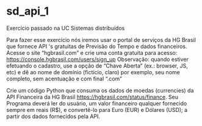 # sd_api_1
Exercício passado na UC Sistemas distribuídos


Para fazer esse exercício nós iremos usar o portal de serviços da HG Brasil que fornece API 's gratuitas de Previsão do Tempo e dados financeiros. Acesse o site “hgbrasil.com” e crie uma conta gratuita para acesso:
https://console.hgbrasil.com/users/sign_up
Observação: quando estiver efetuando o cadastro, use a opção de “Chave Aberta” (ex.: browser, JS, etc) e dê ao nome de domínio (fictício, claro) por exemplo, seu nome completo, sem acentuação e com final “.com”


Crie um código Python que consuma os dados de moedas (currencies) da API Financeira da HG Brasil <https://hgbrasil.com/status/finance>. Seu Programa deverá ler do usuário, um valor financeiro qualquer fornecido sempre em reais (R$), e convertê-lo para Euro (EUR) e Dólares (USD); a partir dos dados fornecidos pela API. 
